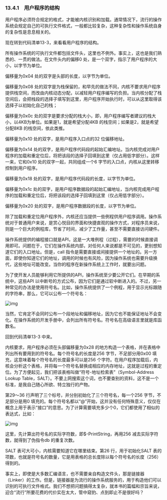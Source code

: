 ### 13.4.1　用户程序的结构

用户程序必须符合规定的格式，才能被内核识别和加载。通常情况下，流行的操作系统会规定自己的可执行文件格式，一般都比较复杂，这种复杂性和操作系统自身的复杂性是息息相关的。

现在转到代码清单13-3，来看看用户程序的结构。

所有操作系统的可执行文件都包括文件头，这里也不例外。事实上，这也是我们熟悉的、一贯的做法。在文件头内的偏移0 处，是一个双字，指示了用户程序的大小，以字节为单位。

偏移量为0x04 处的双字是头部的长度，以字节为单位。

偏移量为0x08 处的双字是为栈保留的，和早先的做法不同，内核不要求用户程序提供栈空间，而改由内核动态分配，以减轻用户程序编写的负担。当内核分配了栈空间后，会把栈段的选择子填写到这里，用户程序开始执行时，可以从这里取得该选择子以初始化自己的栈；

偏移量为0x0c 处的双字是要求分配的栈大小，即，用户程序编写者建议的栈大小，以4KB为单位。如果是1，就是希望分配4KB 的栈空间；如果是2，就是希望分配8KB 的栈空间，依此类推。

偏移量为0x10 处的双字，是用户程序入口点的32 位偏移地址。

偏移量为0x14 处的双字，是用户程序代码段的起始汇编地址。当内核完成对用户程序的加载和重定位后，将把该段的选择子回填到这里（仅占用低字部分）。这样一来，它和0x10 处的双字一起，共同组成一个6 字节的入口点，内核从这里转移控制到用户程序。

偏移量为0x18 处的双字，是用户程序代码段的长度，以字节为单位。

偏移量为0x1c 处的双字，是用户程序数据段的起始汇编地址，当内核完成用户程序的加载和重定位后，将把该段的选择子回填到这里（仅占用低字部分）。

偏移量为0x20 处的双字，是用户程序数据段的长度，以字节为单位。

除了加载和重定位用户程序外，内核还应当提供一些例程供用户程序调用。操作系统对于普通用户来说，是赏心悦目的界面和快捷直观的操作方式，对程序员来说，则是一个巨大的例程库，节省了时间，减少了工作量，甚至不需要直接访问硬件。

操作系统提供的编程接口就是API，这是一大堆例程（过程），需要的时候直接调用即可。问题在于，它们在操作系统内部，对任何人来说都是不可见的，更别想知道它们的入口地址。但是，call 指令是需要直接或间接提供一个地址的。另一方面，即使你知道它们的地址，调用的时候也有风险，因为操作系统也需要升级换代，这些地址可能改变。当你的程序在新操作系统上工作时，就要出问题。

为了使开发人员能够利用它所提供的API，操作系统至少要公开它们。在早期的系统中，这些API 以中断号的方式公布，因为它们是通过软中断进入的。不过，另一种常见的办法是使用符号名。比如，操作系统提供了一个例程，用于显示光标跟随的字符串，那么，它可以公布一个符号名：

![img](../0-Assets/Epubook/x86汇编语言从实模式到保护模式_李忠_等_Z_Library/images/00532.jpeg)

当然，它肯定不会同时公布一个段地址和偏移地址，因为它也不能保证地址不会变化。在操作系统的开发手册中，会列出所有符号名。符号名在高级语言里就是库函数名。

回到代码清单13-3 中来。

内核要求，用户程序必须在头部偏移量为0x28 的地方构造一个表格，并在表格中列出所有要用到的符号名。每个符号名的长度是256 字节，不足部分用0x00 填充，这意味着每个符号名的长度最多可以是256 个字符。在用户程序加载后，内核会分析这个表格，并将每一个符号名替换成相应的内存地址，这就是过程的重定位。为了方便起见，我们把该表格叫做“符号-地址检索表”（Symbol-Address Lookup Table，SALT）。不要上网搜索这个词，也不要查别的资料，这不是一个标准，是我自己随心所欲、特立独行的产物。

第29～36 行声明了三个标号，并分别初始化了三个符号名，每一个256 字节，不足部分是用0 填充的。每个符号名都以“@”开始，这并没有任何特殊意义，仅仅在概念上用于表示“接口”的意思。为了计算需要填充多少个0，它们都使用了相似的表达式，比如：

![img](../0-Assets/Epubook/x86汇编语言从实模式到保护模式_李忠_等_Z_Library/images/00533.jpeg)

这里，先计算出符号名的实际字符数，即$-PrintString，再用256 减去实际字符数，就得到了伪指令db 的重复次数。

SALT 表可大可小，内核需要知道它在哪里结束。第26 行，用于初始化SALT 表的项数，也就是符号名的数量，它是用表格的总长度除以每个符号名的长度（256）得到的。

事实上，即使是大多数汇编语言，也不需要亲自构造文件头，那是链接器（Linker）的工作。但是，链接器是为流行的操作系统服务的，用于构造他们可以识别的可执行文件格式。我们不想把问题搞得太复杂，就本书的篇幅和宗旨来说，迎合“流行”所要花费的代价实在太大，管中窥豹、点到即止不是很好吗？